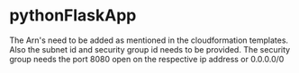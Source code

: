 # pythonFlaskApp
The Arn's need to be added as mentioned in the cloudformation templates. 
Also the subnet id and security group id needs to be provided. 
The security group needs the port 8080 open on the respective ip address or 0.0.0.0/0

